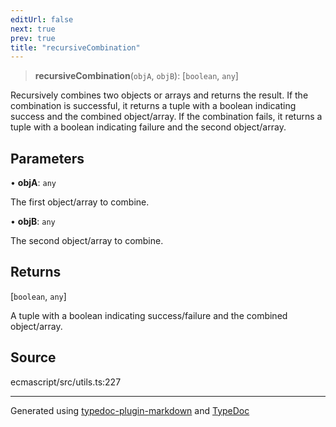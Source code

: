 ```yaml
---
editUrl: false
next: true
prev: true
title: "recursiveCombination"
---
```


> **recursiveCombination**(`objA`, `objB`): [`boolean`, `any`]

Recursively combines two objects or arrays and returns the result.
If the combination is successful, it returns a tuple with a boolean indicating success and the combined object/array.
If the combination fails, it returns a tuple with a boolean indicating failure and the second object/array.

## Parameters

• **objA**: `any`

The first object/array to combine.

• **objB**: `any`

The second object/array to combine.

## Returns

[`boolean`, `any`]

A tuple with a boolean indicating success/failure and the combined object/array.

## Source

ecmascript/src/utils.ts:227

***

Generated using [typedoc-plugin-markdown](https://www.npmjs.com/package/typedoc-plugin-markdown) and [TypeDoc](https://typedoc.org/)
